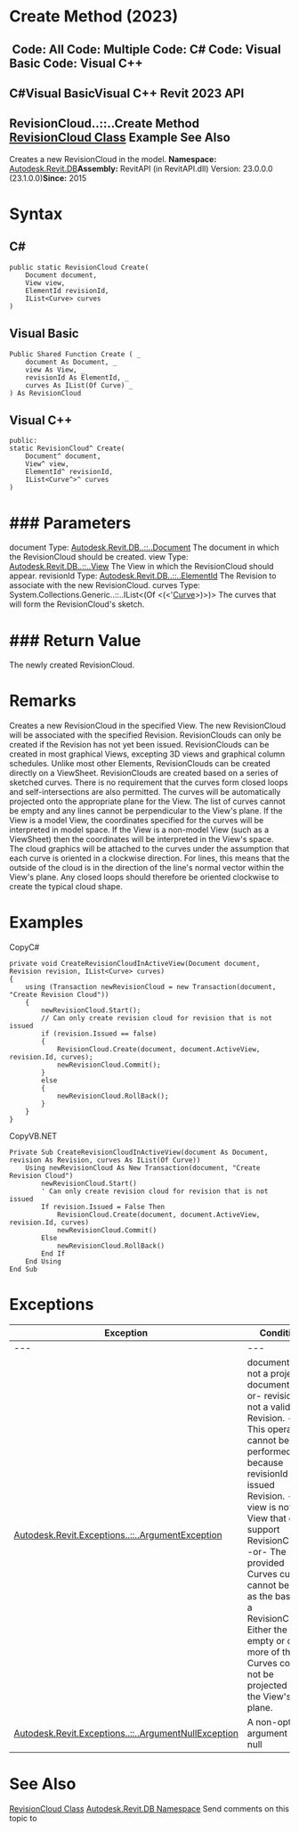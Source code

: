 # Create Method (2023)

﻿
 Code: All Code: Multiple Code: C# Code: Visual Basic Code: Visual C++   
---  
C#Visual BasicVisual C++
Revit 2023 API  
---  
RevisionCloud..::..Create Method   
[RevisionCloud Class](43bdb2c4-2b9c-e3fa-4d6a-8c9970a9f7b6.md "RevisionCloud Class") Example See Also  
---  
Creates a new RevisionCloud in the model. 
**Namespace:** [Autodesk.Revit.DB](87546ba7-461b-c646-cbb1-2cb8f5bff8b2.md "Autodesk.Revit.DB Namespace")**Assembly:** RevitAPI (in RevitAPI.dll) Version: 23.0.0.0 (23.1.0.0)**Since:** 2015 
# Syntax
C#  
---  
```text
public static RevisionCloud Create(
	Document document,
	View view,
	ElementId revisionId,
	IList<Curve> curves
)
```
  
Visual Basic  
---  
```text
Public Shared Function Create ( _
	document As Document, _
	view As View, _
	revisionId As ElementId, _
	curves As IList(Of Curve) _
) As RevisionCloud
```
  
Visual C++  
---  
```text
public:
static RevisionCloud^ Create(
	Document^ document, 
	View^ view, 
	ElementId^ revisionId, 
	IList<Curve^>^ curves
)
```
  
# ### Parameters
document
    Type: [Autodesk.Revit.DB..::..Document](db03274b-a107-aa32-9034-f3e0df4bb1ec.md "Document Class") The document in which the RevisionCloud should be created. 
view
    Type: [Autodesk.Revit.DB..::..View](fb92a4e7-f3a7-ef14-e631-342179b18de9.md "View Class") The View in which the RevisionCloud should appear. 
revisionId
    Type: [Autodesk.Revit.DB..::..ElementId](44f3f7b1-3229-3404-93c9-dc5e70337dd6.md "ElementId Class") The Revision to associate with the new RevisionCloud. 
curves
    Type: System.Collections.Generic..::..IList<(Of <(<'[Curve](400cc9b6-9ff7-de85-6fd8-c20002209d25.md "Curve Class")>)>)> The curves that will form the RevisionCloud's sketch. 
# ### Return Value
The newly created RevisionCloud. 
# Remarks
Creates a new RevisionCloud in the specified View. The new RevisionCloud will be associated with the specified Revision. RevisionClouds can only be created if the Revision has not yet been issued. 
RevisionClouds can be created in most graphical Views, excepting 3D views and graphical column schedules. Unlike most other Elements, RevisionClouds can be created directly on a ViewSheet.
RevisionClouds are created based on a series of sketched curves. There is no requirement that the curves form closed loops and self-intersections are also permitted. The curves will be automatically projected onto the appropriate plane for the View. The list of curves cannot be empty and any lines cannot be perpendicular to the View's plane. If the View is a model View, the coordinates specified for the curves will be interpreted in model space. If the View is a non-model View (such as a ViewSheet) then the coordinates will be interpreted in the View's space.
The cloud graphics will be attached to the curves under the assumption that each curve is oriented in a clockwise direction. For lines, this means that the outside of the cloud is in the direction of the line's normal vector within the View's plane. Any closed loops should therefore be oriented clockwise to create the typical cloud shape.
# Examples
CopyC#
```text
private void CreateRevisionCloudInActiveView(Document document, Revision revision, IList<Curve> curves)
{
    using (Transaction newRevisionCloud = new Transaction(document, "Create Revision Cloud"))
    {
        newRevisionCloud.Start();
        // Can only create revision cloud for revision that is not issued
        if (revision.Issued == false)
        {
            RevisionCloud.Create(document, document.ActiveView, revision.Id, curves);
            newRevisionCloud.Commit();
        }
        else
        {
            newRevisionCloud.RollBack();
        }
    }
}
```

CopyVB.NET
```text
Private Sub CreateRevisionCloudInActiveView(document As Document, revision As Revision, curves As IList(Of Curve))
    Using newRevisionCloud As New Transaction(document, "Create Revision Cloud")
        newRevisionCloud.Start()
        ' Can only create revision cloud for revision that is not issued
        If revision.Issued = False Then
            RevisionCloud.Create(document, document.ActiveView, revision.Id, curves)
            newRevisionCloud.Commit()
        Else
            newRevisionCloud.RollBack()
        End If
    End Using
End Sub
```

# Exceptions
| Exception | Condition |
| --- | --- |
| --- | --- |
| [Autodesk.Revit.Exceptions..::..ArgumentException](2e6e4206-97a8-dd4b-df5d-4269f4bb6088.md "ArgumentException Class") | document is not a project document. -or- revisionId is not a valid Revision. -or- This operation cannot be performed because revisionId is an issued Revision. -or- view is not a View that can support RevisionClouds. -or- The provided Curves curves cannot be used as the basis for a RevisionCloud. Either the list is empty or one or more of the Curves could not be projected onto the View's plane. |
| [Autodesk.Revit.Exceptions..::..ArgumentNullException](631e1424-60f4-929b-4e52-dda9dcd26316.md "ArgumentNullException Class") | A non-optional argument was null |

# See Also
[RevisionCloud Class](43bdb2c4-2b9c-e3fa-4d6a-8c9970a9f7b6.md "RevisionCloud Class")
[Autodesk.Revit.DB Namespace](87546ba7-461b-c646-cbb1-2cb8f5bff8b2.md "Autodesk.Revit.DB Namespace")
Send comments on this topic to 